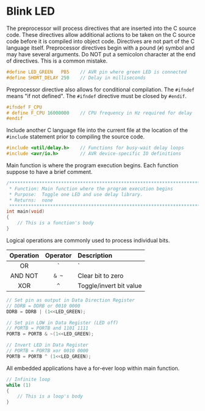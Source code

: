 # Blink LED

The preprocessor will process directives that are inserted into the C source code. These directives allow additional actions to be taken on the C source code before it is compiled into object code. Directives are not part of the C language itself. Preprocessor directives begin with a pound (`#`) symbol and may have several arguments. Do NOT put a semicolon character at the end of directives. This is a common mistake.

```c
#define LED_GREEN   PB5    // AVR pin where green LED is connected
#define SHORT_DELAY 250    // Delay in milliseconds
```

Preprocessor directive also allows for conditional compilation. The `#ifndef` means "if not defined". The `#ifndef` directive must be closed by `#endif`.
                        
```c
#ifndef F_CPU
# define F_CPU 16000000    // CPU frequency in Hz required for delay
#endif
```

Include another C language file into the current file at the location of the `#include` statement prior to compiling the source code.

```c
#include <util/delay.h>    // Functions for busy-wait delay loops
#include <avr/io.h>        // AVR device-specific IO definitions
```

Main function is where the program execution begins. Each function suppose to have a brief comment.

```c
/**********************************************************************
 * Function: Main function where the program execution begins
 * Purpose:  Toggle one LED and use delay library.
 * Returns:  none
 **********************************************************************/
int main(void)
{
    // This is a function's body
}
```

Logical operations are commonly used to process individual bits.

Operation | Operator | Description
:--: | :--: | :--
OR  | `|` | Set bit to one
AND NOT | `& ~` | Clear bit to zero
XOR | `^` | Toggle/invert bit value

```c
// Set pin as output in Data Direction Register
// DDRB = DDRB or 0010 0000
DDRB = DDRB | (1<<LED_GREEN);

// Set pin LOW in Data Register (LED off)
// PORTB = PORTB and 1101 1111
PORTB = PORTB & ~(1<<LED_GREEN);

// Invert LED in Data Register
// PORTB = PORTB xor 0010 0000
PORTB = PORTB ^ (1<<LED_GREEN);
```

All embedded applications have a for-ever loop within main function.

```c
// Infinite loop
while (1)
{
    // This is a loop's body
}
```
